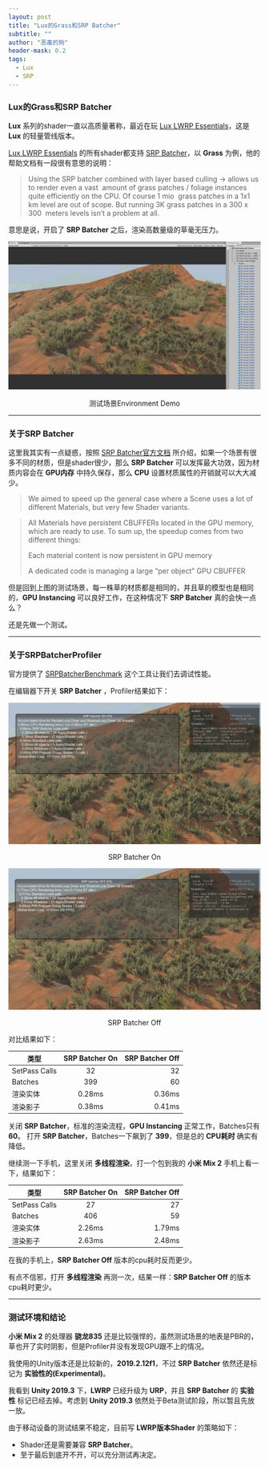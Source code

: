```yaml
---
layout: post
title: "Lux的Grass和SRP Batcher"
subtitle: ""
author: "恶毒的狗"
header-mask: 0.2
tags:
  - Lux
  - SRP
---
```


### Lux的Grass和SRP Batcher

**Lux** 系列的shader一直以高质量著称，最近在玩 [Lux LWRP Essentials](https://assetstore.unity.com/packages/vfx/shaders/lux-lwrp-essentials-150355?aid=1101l85Tr)，这是 **Lux** 的轻量管线版本。

[Lux LWRP Essentials](https://assetstore.unity.com/packages/vfx/shaders/lux-lwrp-essentials-150355?aid=1101l85Tr) 的所有shader都支持 [SRP Batcher](https://blogs.unity3d.com/2019/02/28/srp-batcher-speed-up-your-rendering/)，以 **Grass** 为例，他的帮助文档有一段很有意思的说明：

>Using the SRP batcher combined with ​layer based culling →​ allows us to render even a vast  amount of grass patches / foliage instances quite efficiently on the CPU. Of course 1 mio  grass patches in a 1x1 km level are out of scope. But running 3K grass patches in a 300 x 300  meters levels isn’t a problem at all.  

意思是说，开启了 **SRP Batcher** 之后，渲染高数量级的草毫无压力。

![img](/img/lux-grass/screenshot-01.jpg)
<center>测试场景Environment Demo</center>

---

### 关于SRP Batcher

这里我其实有一点疑惑，按照 [SRP Batcher官方文档](https://blogs.unity3d.com/2019/02/28/srp-batcher-speed-up-your-rendering/) 所介绍，如果一个场景有很多不同的材质，但是shader很少，那么 **SRP Batcher** 可以发挥最大功效，因为材质内容会在 **GPU内存** 中持久保存，那么 **CPU** 设置材质属性的开销就可以大大减少。

>We aimed to speed up the general case where a Scene uses a lot of different Materials, but very few Shader variants.

> All Materials have persistent CBUFFERs located in the GPU memory, which are ready to use. To sum up, the speedup comes from two different things:
> 
> Each material content is now persistent in GPU memory
> 
> A dedicated code is managing a large “per object” GPU CBUFFER

但是回到上图的测试场景，每一株草的材质都是相同的，并且草的模型也是相同的，**GPU Instancing** 可以良好工作，在这种情况下 **SRP Batcher** 真的会快一点么？ 

还是先做一个测试。

---

### 关于SRPBatcherProfiler

官方提供了 [SRPBatcherBenchmark](https://github.com/Unity-Technologies/SRPBatcherBenchmark) 这个工具让我们去调试性能。

在编辑器下开关 **SRP Batcher** ，Profiler结果如下：

![img](/img/lux-grass/screenshot-02.jpg)
<center>SRP Batcher On</center>

![img](/img/lux-grass/screenshot-03.jpg)
<center>SRP Batcher Off</center>

对比结果如下：

类型 | SRP Batcher On | SRP Batcher Off
---|:--:|---:
SetPass Calls | 32 | 32 
Batches | 399 | 60
渲染实体  | 0.28ms | 0.36ms
渲染影子  | 0.38ms | 0.41ms

关闭 **SRP Batcher**，标准的渲染流程，**GPU Instancing** 正常工作，Batches只有 **60**。 打开 **SRP Batcher**，Batches一下飙到了 **399**，但是总的 **CPU耗时** 确实有降低。

继续测一下手机，这里关闭 **多线程渲染**，打一个包到我的 **小米 Mix 2** 手机上看一下，结果如下：

类型 | SRP Batcher On | SRP Batcher Off
---|:--:|---:
SetPass Calls | 27 | 27 
Batches | 406 | 59
渲染实体  | 2.26ms | 1.79ms
渲染影子  | 2.63ms | 2.48ms

在我的手机上，**SRP Batcher Off** 版本的cpu耗时反而更少。

有点不信邪，打开 **多线程渲染** 再测一次，结果一样：**SRP Batcher Off** 的版本cpu耗时更少。

---

### 测试环境和结论

**小米 Mix 2** 的处理器 **骁龙835** 还是比较强悍的，虽然测试场景的地表是PBR的，草也开了实时阴影，但是Profiler并没有发现GPU跟不上的情况。

我使用的Unity版本还是比较新的，**2019.2.12f1**，不过 **SRP Batcher** 依然还是标记为 **实验性的(Experimental)**。

我看到 **Unity 2019.3** 下，**LWRP** 已经升级为 **URP**，并且 **SRP Batcher** 的 **实验性** 标记已经去掉。考虑到 **Unity 2019.3** 依然处于Beta测试阶段，所以暂且先放一放。

由于移动设备的测试结果不稳定，目前写 **LWRP版本Shader** 的策略如下：

+ Shader还是需要兼容 **SRP Batcher**。
+ 至于最后到底开不开，可以充分测试再决定。















